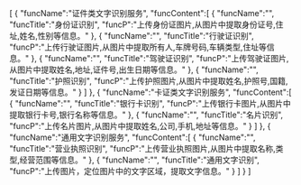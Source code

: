 [
	{
		"funcName":"证件类文字识别服务",
		"funcContent":[
			{
				"funcName":"",
				"funcTitle":"身份证识别",
				"funcP":"上传身份证图片,从图片中提取身份证号,住址,姓名,性别等信息。"
			},
			{
				"funcName":"",
				"funcTitle":"行驶证识别",
				"funcP":"上传行驶证图片,从图片中提取所有人,车牌号码,车辆类型,住址等信息。"
			},
			{
				"funcName":"",
				"funcTitle":"驾驶证识别",
				"funcP":"上传驾驶证图片,从图片中提取姓名,地址,证件号,出生日期等信息。"
			},
			{
				"funcName":"",
				"funcTitle":"护照识别",
				"funcP":"上传护照图片,从图片中提取姓名,护照号,国籍,发证日期等信息。"
			}
		]
	},
	{
		"funcName":"卡证类文字识别服务",
		"funcContent":[
			{
				"funcName":"",
				"funcTitle":"银行卡识别",
				"funcP":"上传银行卡图片,从图片中提取银行卡号,银行名称等信息。"
			},
			{
				"funcName":"",
				"funcTitle":"名片识别",
				"funcP":"上传名片图片,从图片中提取姓名,公司,手机,地址等信息。"
			}
		]
	},
	{
		"funcName":"通用文字识别服务",
		"funcContent":[
			{
				"funcName":"",
				"funcTitle":"营业执照识别",
				"funcP":"上传营业执照图片,从图片中提取名称,类型,经营范围等信息。"
			},
			{
				"funcName":"",
				"funcTitle":"通用文字识别",
				"funcP":"上传图片，定位图片中的文字区域，提取文字信息。"
			}
		]
	}
]